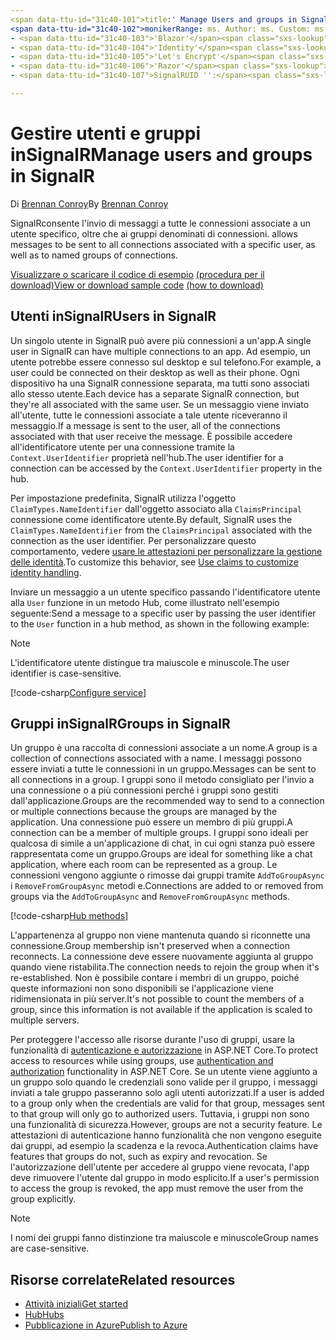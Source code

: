 ```yaml
---
<span data-ttu-id="31c40-101">title:' Manage Users and groups in SignalR ' Author: Description:' Overview of ASP.NET Core SignalR User and Group Management .'</span><span class="sxs-lookup"><span data-stu-id="31c40-101">title: 'Manage users and groups in SignalR' author: description: 'Overview of ASP.NET Core SignalR User and Group management.'</span></span>
<span data-ttu-id="31c40-102">monikerRange: ms. Author: ms. Custom: ms. Date: No-loc:</span><span class="sxs-lookup"><span data-stu-id="31c40-102">monikerRange: ms.author: ms.custom: ms.date: no-loc:</span></span>
- <span data-ttu-id="31c40-103">'Blazor'</span><span class="sxs-lookup"><span data-stu-id="31c40-103">'Blazor'</span></span>
- <span data-ttu-id="31c40-104">'Identity'</span><span class="sxs-lookup"><span data-stu-id="31c40-104">'Identity'</span></span>
- <span data-ttu-id="31c40-105">'Let's Encrypt'</span><span class="sxs-lookup"><span data-stu-id="31c40-105">'Let's Encrypt'</span></span>
- <span data-ttu-id="31c40-106">'Razor'</span><span class="sxs-lookup"><span data-stu-id="31c40-106">'Razor'</span></span>
- <span data-ttu-id="31c40-107">SignalRUID '':</span><span class="sxs-lookup"><span data-stu-id="31c40-107">'SignalR' uid:</span></span> 

---
```


# <a name="manage-users-and-groups-in-signalr"></a><span data-ttu-id="31c40-108">Gestire utenti e gruppi inSignalR</span><span class="sxs-lookup"><span data-stu-id="31c40-108">Manage users and groups in SignalR</span></span>

<span data-ttu-id="31c40-109">Di [Brennan Conroy](https://github.com/BrennanConroy)</span><span class="sxs-lookup"><span data-stu-id="31c40-109">By [Brennan Conroy](https://github.com/BrennanConroy)</span></span>

SignalR<span data-ttu-id="31c40-110">consente l'invio di messaggi a tutte le connessioni associate a un utente specifico, oltre che ai gruppi denominati di connessioni.</span><span class="sxs-lookup"><span data-stu-id="31c40-110"> allows messages to be sent to all connections associated with a specific user, as well as to named groups of connections.</span></span>

<span data-ttu-id="31c40-111">[Visualizzare o scaricare il codice di esempio](https://github.com/dotnet/AspNetCore.Docs/tree/master/aspnetcore/signalr/groups/sample/) [(procedura per il download)](xref:index#how-to-download-a-sample)</span><span class="sxs-lookup"><span data-stu-id="31c40-111">[View or download sample code](https://github.com/dotnet/AspNetCore.Docs/tree/master/aspnetcore/signalr/groups/sample/) [(how to download)](xref:index#how-to-download-a-sample)</span></span>

## <a name="users-in-signalr"></a><span data-ttu-id="31c40-112">Utenti inSignalR</span><span class="sxs-lookup"><span data-stu-id="31c40-112">Users in SignalR</span></span>

<span data-ttu-id="31c40-113">Un singolo utente in SignalR può avere più connessioni a un'app.</span><span class="sxs-lookup"><span data-stu-id="31c40-113">A single user in SignalR can have multiple connections to an app.</span></span> <span data-ttu-id="31c40-114">Ad esempio, un utente potrebbe essere connesso sul desktop e sul telefono.</span><span class="sxs-lookup"><span data-stu-id="31c40-114">For example, a user could be connected on their desktop as well as their phone.</span></span> <span data-ttu-id="31c40-115">Ogni dispositivo ha una SignalR connessione separata, ma tutti sono associati allo stesso utente.</span><span class="sxs-lookup"><span data-stu-id="31c40-115">Each device has a separate SignalR connection, but they're all associated with the same user.</span></span> <span data-ttu-id="31c40-116">Se un messaggio viene inviato all'utente, tutte le connessioni associate a tale utente riceveranno il messaggio.</span><span class="sxs-lookup"><span data-stu-id="31c40-116">If a message is sent to the user, all of the connections associated with that user receive the message.</span></span> <span data-ttu-id="31c40-117">È possibile accedere all'identificatore utente per una connessione tramite la `Context.UserIdentifier` proprietà nell'hub.</span><span class="sxs-lookup"><span data-stu-id="31c40-117">The user identifier for a connection can be accessed by the `Context.UserIdentifier` property in the hub.</span></span>

<span data-ttu-id="31c40-118">Per impostazione predefinita, SignalR utilizza l'oggetto `ClaimTypes.NameIdentifier` dall'oggetto associato alla `ClaimsPrincipal` connessione come identificatore utente.</span><span class="sxs-lookup"><span data-stu-id="31c40-118">By default, SignalR uses the `ClaimTypes.NameIdentifier` from the `ClaimsPrincipal` associated with the connection as the user identifier.</span></span> <span data-ttu-id="31c40-119">Per personalizzare questo comportamento, vedere [usare le attestazioni per personalizzare la gestione delle identità](xref:signalr/authn-and-authz#use-claims-to-customize-identity-handling).</span><span class="sxs-lookup"><span data-stu-id="31c40-119">To customize this behavior, see [Use claims to customize identity handling](xref:signalr/authn-and-authz#use-claims-to-customize-identity-handling).</span></span>

<span data-ttu-id="31c40-120">Inviare un messaggio a un utente specifico passando l'identificatore utente alla `User` funzione in un metodo Hub, come illustrato nell'esempio seguente:</span><span class="sxs-lookup"><span data-stu-id="31c40-120">Send a message to a specific user by passing the user identifier to the `User` function in a hub method, as shown in the following example:</span></span>

> [!NOTE]
> <span data-ttu-id="31c40-121">L'identificatore utente distingue tra maiuscole e minuscole.</span><span class="sxs-lookup"><span data-stu-id="31c40-121">The user identifier is case-sensitive.</span></span>

[!code-csharp[Configure service](groups/sample/Hubs/ChatHub.cs?range=29-32)]

## <a name="groups-in-signalr"></a><span data-ttu-id="31c40-122">Gruppi inSignalR</span><span class="sxs-lookup"><span data-stu-id="31c40-122">Groups in SignalR</span></span>

<span data-ttu-id="31c40-123">Un gruppo è una raccolta di connessioni associate a un nome.</span><span class="sxs-lookup"><span data-stu-id="31c40-123">A group is a collection of connections associated with a name.</span></span> <span data-ttu-id="31c40-124">I messaggi possono essere inviati a tutte le connessioni in un gruppo.</span><span class="sxs-lookup"><span data-stu-id="31c40-124">Messages can be sent to all connections in a group.</span></span> <span data-ttu-id="31c40-125">I gruppi sono il metodo consigliato per l'invio a una connessione o a più connessioni perché i gruppi sono gestiti dall'applicazione.</span><span class="sxs-lookup"><span data-stu-id="31c40-125">Groups are the recommended way to send to a connection or multiple connections because the groups are managed by the application.</span></span> <span data-ttu-id="31c40-126">Una connessione può essere un membro di più gruppi.</span><span class="sxs-lookup"><span data-stu-id="31c40-126">A connection can be a member of multiple groups.</span></span> <span data-ttu-id="31c40-127">I gruppi sono ideali per qualcosa di simile a un'applicazione di chat, in cui ogni stanza può essere rappresentata come un gruppo.</span><span class="sxs-lookup"><span data-stu-id="31c40-127">Groups are ideal for something like a chat application, where each room can be represented as a group.</span></span> <span data-ttu-id="31c40-128">Le connessioni vengono aggiunte o rimosse dai gruppi tramite `AddToGroupAsync` i `RemoveFromGroupAsync` metodi e.</span><span class="sxs-lookup"><span data-stu-id="31c40-128">Connections are added to or removed from groups via the `AddToGroupAsync` and `RemoveFromGroupAsync` methods.</span></span>

[!code-csharp[Hub methods](groups/sample/Hubs/ChatHub.cs?range=15-27)]

<span data-ttu-id="31c40-129">L'appartenenza al gruppo non viene mantenuta quando si riconnette una connessione.</span><span class="sxs-lookup"><span data-stu-id="31c40-129">Group membership isn't preserved when a connection reconnects.</span></span> <span data-ttu-id="31c40-130">La connessione deve essere nuovamente aggiunta al gruppo quando viene ristabilita.</span><span class="sxs-lookup"><span data-stu-id="31c40-130">The connection needs to rejoin the group when it's re-established.</span></span> <span data-ttu-id="31c40-131">Non è possibile contare i membri di un gruppo, poiché queste informazioni non sono disponibili se l'applicazione viene ridimensionata in più server.</span><span class="sxs-lookup"><span data-stu-id="31c40-131">It's not possible to count the members of a group, since this information is not available if the application is scaled to multiple servers.</span></span>

<span data-ttu-id="31c40-132">Per proteggere l'accesso alle risorse durante l'uso di gruppi, usare la funzionalità di [autenticazione e autorizzazione](xref:signalr/authn-and-authz) in ASP.NET Core.</span><span class="sxs-lookup"><span data-stu-id="31c40-132">To protect access to resources while using groups, use [authentication and authorization](xref:signalr/authn-and-authz) functionality in ASP.NET Core.</span></span> <span data-ttu-id="31c40-133">Se un utente viene aggiunto a un gruppo solo quando le credenziali sono valide per il gruppo, i messaggi inviati a tale gruppo passeranno solo agli utenti autorizzati.</span><span class="sxs-lookup"><span data-stu-id="31c40-133">If a user is added to a group only when the credentials are valid for that group, messages sent to that group will only go to authorized users.</span></span> <span data-ttu-id="31c40-134">Tuttavia, i gruppi non sono una funzionalità di sicurezza.</span><span class="sxs-lookup"><span data-stu-id="31c40-134">However, groups are not a security feature.</span></span> <span data-ttu-id="31c40-135">Le attestazioni di autenticazione hanno funzionalità che non vengono eseguite dai gruppi, ad esempio la scadenza e la revoca.</span><span class="sxs-lookup"><span data-stu-id="31c40-135">Authentication claims have features that groups do not, such as expiry and revocation.</span></span> <span data-ttu-id="31c40-136">Se l'autorizzazione dell'utente per accedere al gruppo viene revocata, l'app deve rimuovere l'utente dal gruppo in modo esplicito.</span><span class="sxs-lookup"><span data-stu-id="31c40-136">If a user's permission to access the group is revoked, the app must remove the user from the group explicitly.</span></span>

> [!NOTE]
> <span data-ttu-id="31c40-137">I nomi dei gruppi fanno distinzione tra maiuscole e minuscole</span><span class="sxs-lookup"><span data-stu-id="31c40-137">Group names are case-sensitive.</span></span>

## <a name="related-resources"></a><span data-ttu-id="31c40-138">Risorse correlate</span><span class="sxs-lookup"><span data-stu-id="31c40-138">Related resources</span></span>

* [<span data-ttu-id="31c40-139">Attività iniziali</span><span class="sxs-lookup"><span data-stu-id="31c40-139">Get started</span></span>](xref:tutorials/signalr)
* [<span data-ttu-id="31c40-140">Hub</span><span class="sxs-lookup"><span data-stu-id="31c40-140">Hubs</span></span>](xref:signalr/hubs)
* [<span data-ttu-id="31c40-141">Pubblicazione in Azure</span><span class="sxs-lookup"><span data-stu-id="31c40-141">Publish to Azure</span></span>](xref:signalr/publish-to-azure-web-app)

